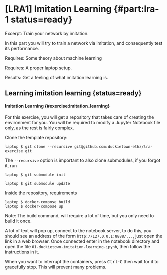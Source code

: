 # [LRA1] Imitation Learning {#part:lra-1 status=ready}

Excerpt: Train your network by imitation.

In this part you will try to train a network via imitation, and consequently test its performance.

<div class='requirements' markdown='1'>

  Requires: Some theory about machine learning

  Requires: A proper laptop setup.

  Results: Get a feeling of what imitation learning is.

</div>


<minitoc/>



## Learning imitation learning {status=ready}

#### Imitation Learning {#exercise:imitation_learning}

For this exercise, you will get a repository that takes care of creating the environment for you.
You will be required to modify a Jupyter Notebook file only, as the rest is fairly complex.

Clone the template repository:

    laptop $ git clone --recursive git@github.com:duckietown-ethz/lra-exercise.git

The `--recursive` option is important to also clone submodules, if you forgot it, run

    laptop $ git submodule init

    laptop $ git submodule update

Inside the repository, requirements

    laptop $ docker-compose build
    laptop $ docker-compose up

Note: The build command, will require a lot of time, but you only need to build it once.

A lot of text will pop up, connect to the notebook server, to do this, you should see an address of the form `http://127.0.0.1:8888/...`, just open the link in a web browser. Once connected enter in the notebook directory and open the file `01-duckietown-imitation-learning-ipynb`, then follow the instructions in it.

When you want to interrupt the containers, press <kbd>Ctrl</kbd>-<kbd>C</kbd> then wait for it to gracefully stop. This will prevent many problems.
